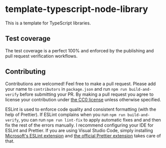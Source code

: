 # template-typescript-node-library
This is a template for TypeScript libraries.

## Test coverage
The test coverage is a perfect 100% and enforced by the publishing and pull request verification workflows.

## Contributing
Contributions are welcomed! Feel free to make a pull request. Please add your name to `contributors` in `package.json` and run `npm run build-and-verify` before submitting your PR. By making a pull request you agree to license your contribution under [the CC0 license](https://creativecommons.org/publicdomain/zero/1.0/legalcode.en#legal-code-title) unless otherwise specified.

ESLint is used to enforce code quality and consistent formatting (with the help of Prettier). If ESLint complains when you run `npm run build-and-verify`, you can run `npm run lint-fix` to apply automatic fixes and and then fix the rest of the errors manually. I recommend configuring your IDE for ESLint and Prettier. If you are using Visual Studio Code, simply installing [Microsoft's ESLint extension](https://marketplace.visualstudio.com/items?itemName=dbaeumer.vscode-eslint) and [the official Prettier extension](https://marketplace.visualstudio.com/items?itemName=esbenp.prettier-vscode) takes care of that.
